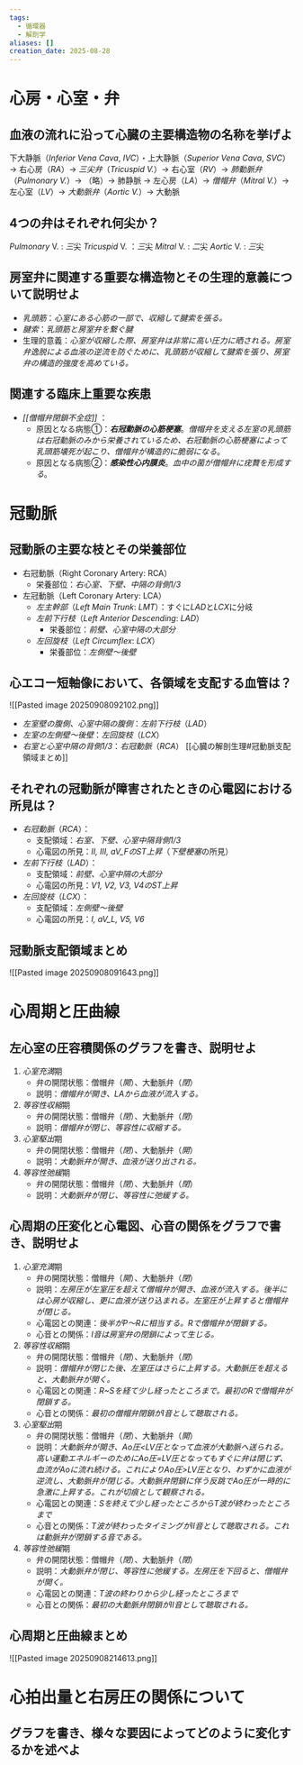 ```yaml
---
tags:
  - 循環器
  - 解剖学
aliases: []
creation_date: 2025-08-28
---
```


# 心房・心室・弁
## 血液の流れに沿って心臓の主要構造物の名称を挙げよ
下大静脈（*Inferior Vena Cava*, *IVC*）・上大静脈（*Superior Vena Cava*, *SVC*）→ 右心房（*RA*）→ *三尖弁*（*Tricuspid V.*）→ 右心室（*RV*）→ *肺動脈弁*（*Pulmonary V.*）→ （略）→ 肺静脈 → 左心房（*LA*）→ *僧帽弁*（*Mitral V.*）→ 左心室（*LV*）→ *大動脈弁*（*Aortic V.*）→ 大動脈
## 4つの弁はそれぞれ何尖か？
*Pulmonary* V. : *三*尖
*Tricuspid* V. ：*三*尖
*Mitral* V. : *二*尖
*Aortic* V. : *三*尖
## 房室弁に関連する重要な構造物とその生理的意義について説明せよ
- *乳頭筋*：*心室にある心筋の一部で、収縮して腱索を張る。*
- *腱索*：*乳頭筋と房室弁を繋ぐ腱*
- 生理的意義：*心室が収縮した際、房室弁は非常に高い圧力に晒される。房室弁逸脱による血液の逆流を防ぐために、乳頭筋が収縮して腱索を張り、房室弁の構造的強度を高めている。*　　　　　　　　　　　　　　　　　　　　　　　　　　　　　　　　　　　　　　　　　　
## 関連する臨床上重要な疾患
- *[[僧帽弁閉鎖不全症]]* ：
	- 原因となる病態①：***右冠動脈の心筋梗塞***。*僧帽弁を支える左室の乳頭筋は右冠動脈のみから栄養されているため、右冠動脈の心筋梗塞によって乳頭筋壊死が起こり、僧帽弁が構造的に脆弱になる*。
	- 原因となる病態②：***感染性心内膜炎***。*血中の菌が僧帽弁に疣贅を形成する*。




# 冠動脈
## 冠動脈の主要な枝とその栄養部位
- 右冠動脈（Right Coronary Artery: RCA）
	- 栄養部位：*右心室、下壁、中隔の背側1/3*
- 左冠動脈（Left Coronary Artery: LCA）
	- *左主幹部*（*Left Main Trunk*: *LMT*）：すぐに*LAD*と*LCX*に分岐
	- *左前下行枝*（*Left Anterior Descending*: *LAD*）
		- 栄養部位：*前壁、心室中隔の大部分*
	- *左回旋枝*（*Left Circumflex*: *LCX*）
		- 栄養部位：*左側壁～後壁*
## 心エコー短軸像において、各領域を支配する血管は？
![[Pasted image 20250908092102.png]]
- *左室壁の腹側、心室中隔の腹側*：*左前下行枝*（*LAD*）
- *左室の左側壁～後壁*：*左回旋枝*（*LCX*）
- *右室と心室中隔の背側1/3*：*右冠動脈*（*RCA*）
[[心臓の解剖生理#冠動脈支配領域まとめ]]
## それぞれの冠動脈が障害されたときの心電図における所見は？
- *右冠動脈*（*RCA*）：
	- 支配領域：*右室、下壁、心室中隔背側1/3*
	- 心電図の所見：*II, III, aV_FのST上昇*（*下壁梗塞*の所見）
- *左前下行枝*（*LAD*）：
	- 支配領域：*前壁、心室中隔の大部分*
	- 心電図の所見：*V1, V2, V3, V4のST上昇*
- *左回旋枝*（*LCX*）：
	- 支配領域：*左側壁～後壁*
	- 心電図の所見：*I, aV_L, V5, V6*
## 冠動脈支配領域まとめ
![[Pasted image 20250908091643.png]]





# 心周期と圧曲線
## 左心室の圧容積関係のグラフを書き、説明せよ
1. *心室充満*期
	- 弁の開閉状態：僧帽弁（*開*）、大動脈弁（*閉*）
	- 説明：*僧帽弁が開き、LAから血液が流入する。*
2. *等容性収縮*期
	- 弁の開閉状態：僧帽弁（*閉*）、大動脈弁（*閉*）
	- 説明：*僧帽弁が閉じ、等容性に収縮する。*
3. *心室駆出*期
	- 弁の開閉状態：僧帽弁（*閉*）、大動脈弁（*開*）
	- 説明：*大動脈弁が開き、血液が送り出される。*
4. *等容性弛緩*期
	- 弁の開閉状態：僧帽弁（*閉*）、大動脈弁（*閉*）
	- 説明：*大動脈弁が閉じ、等容性に弛緩する。*

## 心周期の圧変化と心電図、心音の関係をグラフで書き、説明せよ
1. *心室充満*期
	- 弁の開閉状態：僧帽弁（*開*）、大動脈弁（*閉*）
	- 説明：*左房圧が左室圧を超えて僧帽弁が開き、血液が流入する。後半には心房が収縮し、更に血液が送り込まれる。左室圧が上昇すると僧帽弁が閉じる。*
	- 心電図との関連：*後半がP～Rに相当する。Rで僧帽弁が閉鎖する。*
	- 心音との関係：*I音は房室弁の閉鎖によって生じる。*
2. *等容性収縮*期
	- 弁の開閉状態：僧帽弁（*閉*）、大動脈弁（*閉*）
	- 説明：*僧帽弁が閉じた後、左室圧はさらに上昇する。大動脈圧を超えると、大動脈弁が開く。*
	- 心電図との関連：*R~Sを経て少し経ったところまで。最初のRで僧帽弁が閉鎖する。*
	- 心音との関係：*最初の僧帽弁閉鎖がI音として聴取される。*
3. *心室駆出*期
	- 弁の開閉状態：僧帽弁（*閉*）、大動脈弁（*開*）
	- 説明：*大動脈弁が開き、Ao圧<LV圧となって血液が大動脈へ送られる。高い運動エネルギーのためにAo圧=LV圧となってもすぐに弁は閉じず、血流がAoに流れ続ける。これによりAo圧>LV圧となり、わずかに血液が逆流し、大動脈弁が閉じる。大動脈弁閉鎖に伴う反跳でAo圧が一時的に急激に上昇する。これが切痕として観察される。*
	- 心電図との関連：*Sを終えて少し経ったところからT波が終わったところまで*
	- 心音との関係：*T波が終わったタイミングがII音として聴取される。これは動脈弁が閉鎖する音である。*
4. *等容性弛緩*期
	- 弁の開閉状態：僧帽弁（*閉*）、大動脈弁（*閉*）
	- 説明：*大動脈弁が閉じ、等容性に弛緩する。左房圧を下回ると、僧帽弁が開く。*
	- 心電図との関連：*T波の終わりから少し経ったところまで*
	- 心音との関係：*最初の大動脈弁閉鎖がII音として聴取される。*

## 心周期と圧曲線まとめ
![[Pasted image 20250908214613.png]]


# 心拍出量と右房圧の関係について
## グラフを書き、様々な要因によってどのように変化するかを述べよ
